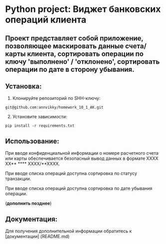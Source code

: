 # Python project: Виджет банковских операций клиента

## Проект представляет собой приложение, позволяющее маскировать данные счета/карты клиента, сортировать операции по ключу 'выполнено' / 'отклонено', сортировать операции по дате в сторону убывания.

## Установка:
1. Клонируйте репозиторий по SHH-ключу:
```
git@github.com:annvikky/homework_10_1_AK.git
```
2. Установите зависимости:
```
pip install -r requirements.txt
```
## Использование: 

При вводе конфиденциальной информации о номере расчетного счета или карты обеспечивается безопасный вывод данных в формате XXXX XX** **** XXXX/**XXXX.

При вводе списка операций доступна сортировка по статусу транзакции.

При вводе списка операций доступна сортировка по дате убывания операции.

(**дополнить позднее**)

## Документация:

Для получения дополнительной информации обратитесь к [документации] (README.md)
